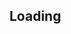 <script>
    window.document = ""
    window.location = "/pdfs/2018-04-29-Distributed_Nash_Equilibrium_Seeking_On_a_Consensus_based_Gaming.pdf"
</script>


## Loading
